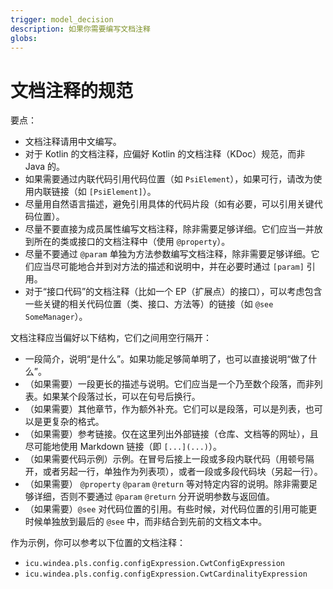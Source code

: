 ```yaml
---
trigger: model_decision
description: 如果你需要编写文档注释
globs: 
---
```


# 文档注释的规范

要点：

- 文档注释请用中文编写。
- 对于 Kotlin 的文档注释，应偏好 Kotlin 的文档注释（KDoc）规范，而非 Java 的。
- 如果需要通过内联代码引用代码位置（如 `PsiElement`），如果可行，请改为使用内联链接（如 `[PsiElement]`）。
- 尽量用自然语言描述，避免引用具体的代码片段（如有必要，可以引用关键代码位置）。
- 尽量不要直接为成员属性编写文档注释，除非需要足够详细。它们应当一并放到所在的类或接口的文档注释中（使用 `@property`）。
- 尽量不要通过 `@param` 单独为方法参数编写文档注释，除非需要足够详细。它们应当尽可能地合并到对方法的描述和说明中，并在必要时通过 `[param]` 引用。
- 对于“接口代码”的文档注释（比如一个 EP（扩展点）的接口），可以考虑包含一些关键的相关代码位置（类、接口、方法等）的链接（如 `@see SomeManager`）。

文档注释应当偏好以下结构，它们之间用空行隔开：

- 一段简介，说明“是什么”。如果功能足够简单明了，也可以直接说明“做了什么”。
- （如果需要）一段更长的描述与说明。它们应当是一个乃至数个段落，而非列表。如果某个段落过长，可以在句号后换行。
- （如果需要）其他章节，作为额外补充。它们可以是段落，可以是列表，也可以是更复杂的格式。
- （如果需要）参考链接。仅在这里列出外部链接（仓库、文档等的网址），且尽可能地使用 Markdown 链接（即 `[...](...)`）。
- （如果需要代码示例）示例。在冒号后接上一段或多段内联代码（用顿号隔开，或者另起一行，单独作为列表项），或者一段或多段代码块（另起一行）。
- （如果需要） `@property` `@param` `@return` 等对特定内容的说明。除非需要足够详细，否则不要通过 `@param` `@return` 分开说明参数与返回值。
- （如果需要）`@see` 对代码位置的引用。有些时候，对代码位置的引用可能更时候单独放到最后的 `@see` 中，而非结合到先前的文档文本中。

作为示例，你可以参考以下位置的文档注释：

- `icu.windea.pls.config.configExpression.CwtConfigExpression`
- `icu.windea.pls.config.configExpression.CwtCardinalityExpression`